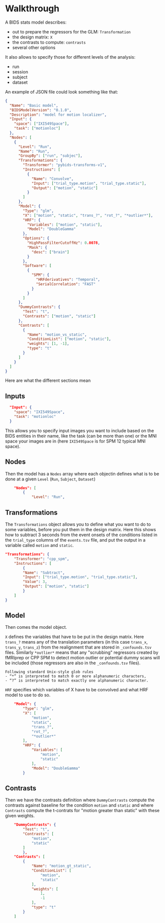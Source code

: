 # Walkthrough

A BIDS stats model describes:

- out to prepare the regressors for the GLM: `Transformation`
- the design matrix: `X`
- the contrasts to compute: `contrasts`
- several other options

It also allows to specify those for different levels of the analysis:

- run
- session
- subject
- dataset

An example of JSON file could look something like that:

```json
{
  "Name": "Basic model",
  "BIDSModelVersion": "0.1.0",
  "Description": "model for motion localizer",
  "Input": {
    "space": ["IXI549Space"],
    "task": ["motionloc"]
  },
  "Nodes": [
    {
      "Level": "Run",
      "Name": "Run",
      "GroupBy": ["run", "subjec"],
      "Transformations": {
        "Transformer": "pybids-transforms-v1",
        "Instructions": [
          {
            "Name": "Convolve",
            "Input": ["trial_type.motion", "trial_type.static"],
            "Output": ["motion", "static"]
          }
        ]
      },
      "Model": {
        "Type": "glm",
        "X": ["motion", "static", "trans_?", "rot_?", "*outlier*"],
        "HRF": {
          "Variables": ["motion", "static"],
          "Model": "DoubleGamma"
        },
        "Options": {
          "HighPassFilterCutoffHz": 0.0078,
          "Mask": {
            "desc": ["brain"]
          }
        },
        "Software": [
          {
            "SPM": {
              "HRFderivatives": "Temporal",
              "SerialCorrelation": "FAST"
            }
          }
        ]
      },
      "DummyContrasts": {
        "Test": "t",
        "Contrasts": ["motion", "static"]
      },
      "Contrasts": [
        {
          "Name": "motion_vs_static",
          "ConditionList": ["motion", "static"],
          "weights": [1, -1],
          "type": "t"
        }
      ]
    }
  ]
}
```

Here are what the different sections mean

## Inputs

```json
  "Input": {
    "space": "IXI549Space",
    "task": "motionloc"
  }
```

This allows you to specify input images you want to include based on the BIDS
entities in their name, like the task (can be more than one) or the MNI space
your images are in (here `IXI549Space` is for SPM 12 typical MNI space).

## Nodes

Then the model has a `Nodes` array where each objectin defines what is to be
done at a given `Level` (`Run`, `Subject`, `Dataset`)

```json
    "Nodes": [
        {
            "Level": "Run",
```

## Transformations

The `Transformations` object allows you to define what you want to do to some
variables, before you put them in the design matrix. Here this shows how to
subtract 3 seconds from the event onsets of the conditions listed in the
`trial_type` columns of the `events.tsv` file, and put the output in a variable
called `motion` and `static`.

```json
"Transformations": {
    "Transformer": "cpp_spm",
    "Instructions": [
        {
        "Name": "Subtract",
        "Input": ["trial_type.motion", "trial_type.static"],
        "Value": 3,
        "Output": ["motion", "static"]
        }
    ]
}
```

## Model

Then comes the model object.

`X` defines the variables that have to be put in the design matrix. Here
`trans_?` means any of the translation parameters (in this case `trans_x`,
`trans_y`, `trans_z`) from the realignment that are stored in `_confounds.tsv`
files. Similarly `*outlier*` means that any "scrubbing" regressors created by
fMRIprep or CPP SPM to detect motion outlier or potential dummy scans will be
included (those regressors are also in the `_confounds.tsv` files).

```{admonition} Note
Following standard Unix-style glob rules
- “*” is interpreted to match 0 or more alphanumeric characters,
- “?” is interpreted to match exactly one alphanumeric character.
```

`HRF` specifies which variables of X have to be convolved and what HRF model to
use to do so.

```json
    "Model": {
        "Type": "glm",
        "X": [
            "motion",
            "static",
            "trans_?",
            "rot_?",
            "*outlier*"
        ],
        "HRF": {
            "Variables": [
                "motion",
                "static"
            ],
            "Model": "DoubleGamma"
        }
```

## Contrasts

Then we have the contrasts definition where `DummyContrasts` compute the
contrasts against baseline for the condition `motion` and `static` and where
`Contrasts` compute the t-contrats for "motion greater than static" with these
given weights.

```json
    "DummyContrasts": {
        "Test": "t",
        "Contrasts": [
            "motion",
            "static"
        ]
        },
    "Contrasts": [
        {
            "Name": "motion_gt_static",
            "ConditionList": [
                "motion",
                "static"
            ],
            "weights": [
                1,
                -1
            ],
            "type": "t"
        }
    ]
```

